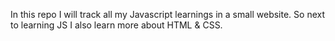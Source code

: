 In this repo I will track all my Javascript learnings in a small website. So next to learning JS I also learn more about
HTML & CSS.
